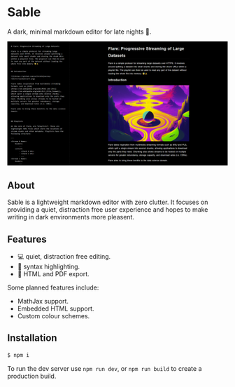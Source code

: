 # Sable

A dark, minimal markdown editor for late nights 🌙.

<img src='images/preview3.png'>


## About

Sable is a lightweight markdown editor with zero clutter. It focuses on providing a quiet, distraction free user experience and hopes to make writing in dark environments more pleasent.


## Features

* 💻 quiet, distraction free editing.
* 🎨 syntax highlighting.
* 🔼 HTML and PDF export.

Some planned features include:

* MathJax support.
* Embedded HTML support.
* Custom colour schemes.


## Installation

```sh
$ npm i
```

To run the dev server use `npm run dev`, or `npm run build` to create a production build.
